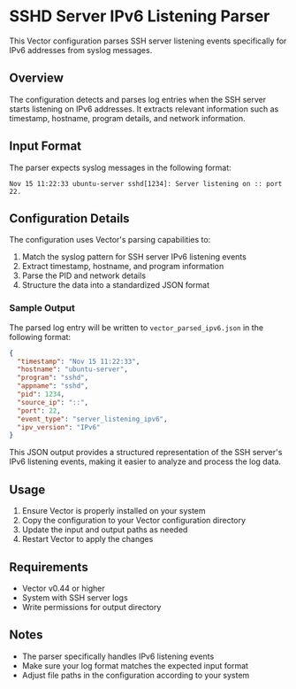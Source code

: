 # SSHD Server IPv6 Listening Parser

This Vector configuration parses SSH server listening events specifically for IPv6 addresses from syslog messages.

## Overview

The configuration detects and parses log entries when the SSH server starts listening on IPv6 addresses. It extracts relevant information such as timestamp, hostname, program details, and network information.

## Input Format

The parser expects syslog messages in the following format:

```
Nov 15 11:22:33 ubuntu-server sshd[1234]: Server listening on :: port 22.
```

## Configuration Details

The configuration uses Vector's parsing capabilities to:
1. Match the syslog pattern for SSH server IPv6 listening events
2. Extract timestamp, hostname, and program information
3. Parse the PID and network details
4. Structure the data into a standardized JSON format

### Sample Output

The parsed log entry will be written to `vector_parsed_ipv6.json` in the following format:

```json
{
  "timestamp": "Nov 15 11:22:33",
  "hostname": "ubuntu-server",
  "program": "sshd",
  "appname": "sshd",
  "pid": 1234,
  "source_ip": "::",
  "port": 22,
  "event_type": "server_listening_ipv6",
  "ipv_version": "IPv6"
}
```

This JSON output provides a structured representation of the SSH server's IPv6 listening events, making it easier to analyze and process the log data.

## Usage

1. Ensure Vector is properly installed on your system
2. Copy the configuration to your Vector configuration directory
3. Update the input and output paths as needed
4. Restart Vector to apply the changes

## Requirements

- Vector v0.44 or higher
- System with SSH server logs
- Write permissions for output directory

## Notes

- The parser specifically handles IPv6 listening events
- Make sure your log format matches the expected input format
- Adjust file paths in the configuration according to your system
